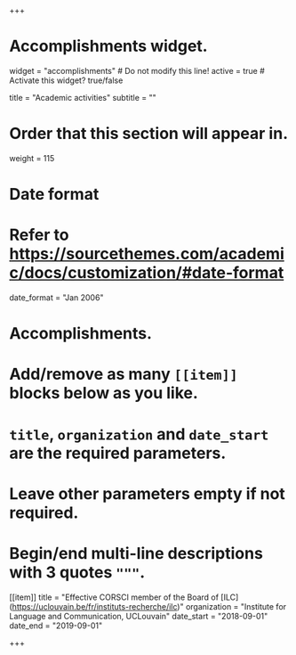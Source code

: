 +++
# Accomplishments widget.
widget = "accomplishments"  # Do not modify this line!
active = true  # Activate this widget? true/false

title = "Academic activities"
subtitle = ""

# Order that this section will appear in.
weight = 115

# Date format
#   Refer to https://sourcethemes.com/academic/docs/customization/#date-format
date_format = "Jan 2006"

# Accomplishments.
#   Add/remove as many `[[item]]` blocks below as you like.
#   `title`, `organization` and `date_start` are the required parameters.
#   Leave other parameters empty if not required.
#   Begin/end multi-line descriptions with 3 quotes `"""`.

[[item]]
  title = "Effective CORSCI member of the Board of [ILC] (https://uclouvain.be/fr/instituts-recherche/ilc)"
  organization = "Institute for Language and Communication, UCLouvain"
  date_start = "2018-09-01"
  date_end = "2019-09-01"

+++
